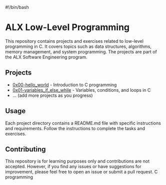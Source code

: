 #!/bin/bash
# ALX Low-Level Programming

This repository contains projects and exercises related to low-level programming in C. It covers topics such as data structures, algorithms, memory management, and system programming. The projects are part of the ALX Software Engineering program.

## Projects

- [0x00-hello_world](0x00-hello_world) - Introduction to C programming
- [0x01-variables_if_else_while](0x01-variables_if_else_while) - Variables, conditions, and loops in C
- ... (add more projects as you progress)

## Usage

Each project directory contains a README.md file with specific instructions and requirements. Follow the instructions to complete the tasks and exercises.

## Contributing

This repository is for learning purposes only and contributions are not accepted. However, if you find any issues or have suggestions for improvement, please feel free to open an issue or submit a pull request.
C programming 
